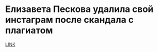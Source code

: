 # Елизавета Пескова удалила свой инстаграм после скандала с плагиатом



[LINK](https://varlamov.ru/2561833.html)